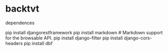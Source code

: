 # backtvt

dependences

pip install djangorestframework
pip install markdown       # Markdown support for the browsable API.
pip install django-filter
pip install django-cors-headers
pip install dbf